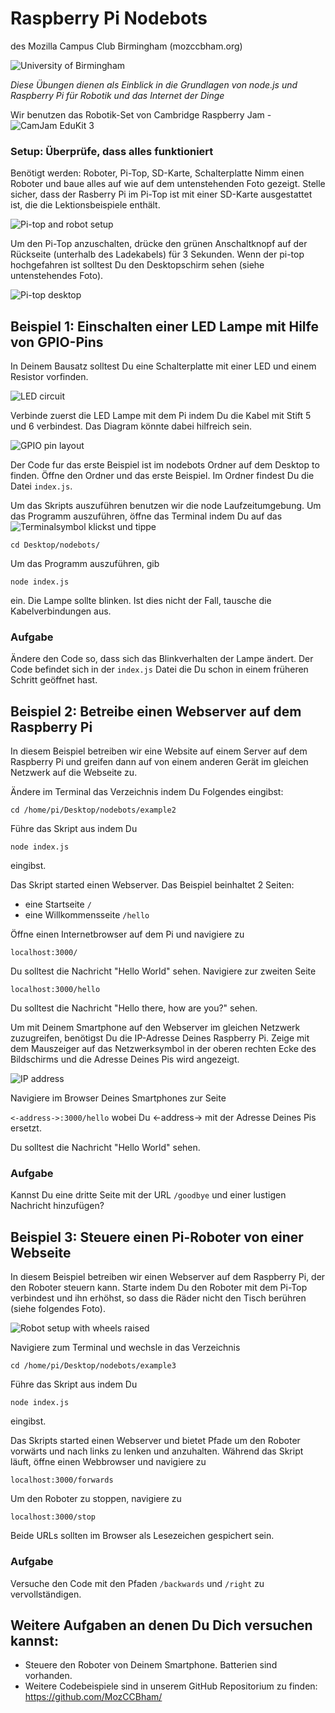 # Raspberry Pi Nodebots

des Mozilla Campus Club Birmingham (mozccbham.org)

![University of Birmingham](/images/uob_logo.png?raw=true)

*Diese Übungen dienen als Einblick in die Grundlagen von node.js und Raspberry Pi für Robotik und das Internet der Dinge*

Wir benutzen das Robotik-Set von Cambridge Raspberry Jam - ![CamJam EduKit 3](http://camjam.me/?page_id=618)

### Setup: Überprüfe, dass alles funktioniert

Benötigt werden: Roboter, Pi-Top, SD-Karte, Schalterplatte
Nimm einen Roboter und baue alles auf wie auf dem untenstehenden Foto gezeigt. Stelle sicher, dass der Rasberry Pi im Pi-Top ist mit einer SD-Karte ausgestattet ist, die die Lektionsbeispiele enthält. 

![Pi-top and robot setup](/images/CEEDsetup.jpg?raw=true)

Um den Pi-Top anzuschalten, drücke den grünen Anschaltknopf auf der Rückseite (unterhalb des Ladekabels) für 3 Sekunden. Wenn der pi-top hochgefahren ist solltest Du den Desktopschirm sehen (siehe untenstehendes Foto). 

![Pi-top desktop](/images/PiDesktop.jpg?raw=true)


## Beispiel 1: Einschalten einer LED Lampe mit Hilfe von GPIO-Pins

In Deinem Bausatz solltest Du eine Schalterplatte mit einer LED und einem Resistor vorfinden. 

![LED circuit](/images/Circuit.jpg?raw=true)

Verbinde zuerst die LED Lampe mit dem Pi indem Du die Kabel mit Stift 5 und 6 verbindest. Das Diagram könnte dabei hilfreich sein. 

![GPIO pin layout](/images/GPIO_PinLayout.png?raw=true)

Der Code fur das erste Beispiel ist im nodebots Ordner auf dem Desktop to finden. Öffne den Ordner und das erste Beispiel. Im Ordner findest Du die Datei `index.js`.

Um das Skripts auszuführen benutzen wir die node Laufzeitumgebung. Um das Programm auszuführen, öffne das Terminal indem Du auf das ![Terminalsymbol](/images/terminalIcon.png?raw=true) klickst und tippe

`cd Desktop/nodebots/`

Um das Programm auszuführen, gib 

`node index.js` 

ein. Die Lampe sollte blinken. Ist dies nicht der Fall, tausche die Kabelverbindungen aus.

### Aufgabe

Ändere den Code so, dass sich das Blinkverhalten der Lampe ändert. Der Code befindet sich in der `index.js` Datei die Du schon in einem früheren Schritt geöffnet hast.  

## Beispiel 2: Betreibe einen Webserver auf dem Raspberry Pi

In diesem Beispiel betreiben wir eine Website auf einem Server auf dem Raspberry Pi und greifen dann auf von einem anderen Gerät im gleichen Netzwerk auf die Webseite zu.

Ändere im Terminal das Verzeichnis indem Du Folgendes eingibst:

`cd /home/pi/Desktop/nodebots/example2`

Führe das Skript aus indem Du

`node index.js`

eingibst.

Das Skript started einen Webserver. Das Beispiel beinhaltet 2 Seiten:

- eine Startseite `/`
- eine Willkommensseite `/hello`

Öffne einen Internetbrowser auf dem Pi und navigiere zu

`localhost:3000/`

Du solltest die Nachricht "Hello World" sehen. Navigiere zur zweiten Seite

`localhost:3000/hello`

Du solltest die Nachricht "Hello there, how are you?" sehen.

Um mit Deinem Smartphone auf den Webserver im gleichen Netzwerk zuzugreifen, benötigst Du die IP-Adresse Deines Raspberry Pi. Zeige mit dem Mauszeiger auf das Netzwerksymbol in der oberen rechten Ecke des Bildschirms und die Adresse Deines Pis wird angezeigt.

![IP address](/images/IP_address.jpg?raw=true)

Navigiere im Browser Deines Smartphones zur Seite

`<-address->:3000/hello` wobei Du <-address-> mit der Adresse Deines Pis ersetzt.

Du solltest die Nachricht "Hello World" sehen. 

### Aufgabe

Kannst Du eine dritte Seite mit der URL `/goodbye` und einer lustigen Nachricht hinzufügen?

## Beispiel 3: Steuere einen Pi-Roboter von einer Webseite

In diesem Beispiel betreiben wir einen Webserver auf dem Raspberry Pi, der den Roboter steuern kann. Starte indem Du den Roboter mit dem Pi-Top verbindest und ihn erhöhst, so dass die Räder nicht den Tisch berühren (siehe folgendes Foto).

![Robot setup with wheels raised](/images/Robot.jpg?raw=true)

Navigiere zum Terminal und wechsle in das Verzeichnis

`cd /home/pi/Desktop/nodebots/example3` 

Führe das Skript aus indem Du

 `node index.js`

eingibst.

Das Skripts started einen Webserver und bietet Pfade um den Roboter vorwärts und nach links zu lenken und anzuhalten. Während das Skript läuft, öffne einen Webbrowser und navigiere zu

`localhost:3000/forwards`

Um den Roboter zu stoppen, navigiere zu 

`localhost:3000/stop`

Beide URLs sollten im Browser als Lesezeichen gespichert sein.

### Aufgabe

Versuche den Code mit den Pfaden `/backwards` und `/right` zu vervollständigen.


## Weitere Aufgaben an denen Du Dich versuchen kannst:

* Steuere den Roboter von Deinem Smartphone. Batterien sind vorhanden.
* Weitere Codebeispiele sind in unserem GitHub Repositorium zu finden: https://github.com/MozCCBham/
